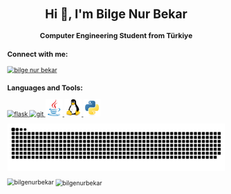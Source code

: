 <h1 align="center">Hi 👋, I'm Bilge Nur Bekar</h1>
<h3 align="center">Computer Engineering Student from Türkiye</h3>

<h3 align="left">Connect with me:</h3>
<p align="left">
<a href="https://www.linkedin.com/in/bilgenurbekar/" target="blank"><img align="center" src="https://raw.githubusercontent.com/rahuldkjain/github-profile-readme-generator/master/src/images/icons/Social/linked-in-alt.svg" alt="bilge nur bekar" height="30" width="40" /></a>
</p>

<h3 align="left">Languages and Tools:</h3>
<p align="left"> <a href="https://flask.palletsprojects.com/" target="_blank" rel="noreferrer"> <img src="https://www.vectorlogo.zone/logos/pocoo_flask/pocoo_flask-icon.svg" alt="flask" width="40" height="40"/> </a> <a href="https://git-scm.com/" target="_blank" rel="noreferrer"> <img src="https://www.vectorlogo.zone/logos/git-scm/git-scm-icon.svg" alt="git" width="40" height="40"/> </a> <a href="https://www.java.com" target="_blank" rel="noreferrer"> <img src="https://raw.githubusercontent.com/devicons/devicon/master/icons/java/java-original.svg" alt="java" width="40" height="40"/> </a> <a href="https://www.linux.org/" target="_blank" rel="noreferrer"> <img src="https://raw.githubusercontent.com/devicons/devicon/master/icons/linux/linux-original.svg" alt="linux" width="40" height="40"/> </a> <a href="https://www.python.org" target="_blank" rel="noreferrer"> <img src="https://raw.githubusercontent.com/devicons/devicon/master/icons/python/python-original.svg" alt="python" width="40" height="40"/> </a> </p>


<picture>
  <source media="(prefers-color-scheme: dark)" srcset="https://raw.githubusercontent.com/BilgeNurBekar/BilgeNurBekar/output/github-contribution-grid-snake-dark.svg">
  <source media="(prefers-color-scheme: light)" srcset="https://raw.githubusercontent.com/BilgeNurBekar/BilgeNurBekar/output/github-contribution-grid-snake.svg">
  <img alt="github contribution grid snake animation" src="https://raw.githubusercontent.com/BilgeNurBekar/BilgeNurBekar/output/github-contribution-grid-snake.svg">
</picture>

<p><img align="left" src="https://github-readme-stats.vercel.app/api/top-langs?username=bilgenurbekar&show_icons=true&locale=en&layout=compact" alt="bilgenurbekar" /></p>

<p>&nbsp;<img align="center" src="https://github-readme-stats.vercel.app/api?username=bilgenurbekar&show_icons=true&locale=en" alt="bilgenurbekar" /></p>


